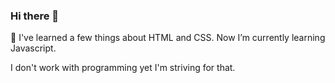 ### Hi there 👋
<p> 🌱 I've learned a few things about HTML and CSS. Now I’m currently learning Javascript. </p>
<p> I don't work with programming yet I'm striving for that. </p>

<!--
**luqdecastro/luqdecastro** is a ✨ _special_ ✨ repository because its `README.md` (this file) appears on your GitHub profile.

Here are some ideas to get you started:

- 🔭 I’m currently working on ...
- 🌱 I’m currently learning ...
- 👯 I’m looking to collaborate on ...
- 🤔 I’m looking for help with ...
- 💬 Ask me about ...
- 📫 How to reach me: ...
- 😄 Pronouns: ...
- ⚡ Fun fact: ...
-->
